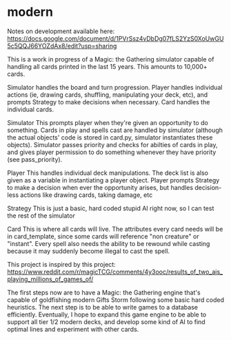 # modern

Notes on development available here:
https://docs.google.com/document/d/1PVrSsz4vDbDg07fLS2YzS0XoUwGU5c5QQJ66YOZdAx8/edit?usp=sharing


This is a work in progress of a Magic: the Gathering simulator capable of handling all
cards printed in the last 15 years. This amounts to 10,000+ cards.

Simulator handles the board and turn progression. Player handles individual actions (ie, 
drawing cards, shuffling, manipulating your deck, etc), and prompts Strategy to make
decisions when necessary. Card handles the individual cards. 

Simulator
This prompts player when they're given an opportunity to do something. Cards in play
and spells cast are handled by simulator (although the actual objects' code is stored
in card.py, simulator instantiates these objects). Simulator passes priority and checks
for abilties of cards in play, and gives player permission to do something whenever they
have priority (see pass_priority).

Player
This handles individual deck manipulations. The deck list is also given as a variable 
in instantiating a player object. Player prompts Strategy to make a decision when ever
the opportunity arises, but handles decision-less actions like drawing cards, taking
damage, etc

Strategy
This is just a basic, hard coded stupid AI right now, so I can test the rest of the 
simulator

Card
This is where all cards will live. The attributes every card needs will be in 
card_template, since some cards will reference "non creature" or "instant". 
Every spell also needs the ability to be rewound while casting because it may
suddenly become illegal to cast the spell.


This project is inspired by this project:
https://www.reddit.com/r/magicTCG/comments/4y3ooc/results_of_two_ais_playing_millions_of_games_of/

The first steps now are to have a Magic: the Gathering engine that's capable
of goldfishing modern Gifts Storm following some basic hard coded heuristics. The next
step is to be able to write games to a database efficiently. Eventually, I hope to expand
this game engine to be able to support all tier 1/2 modern decks, and develop 
some kind of AI to find optimal lines and experiment with other cards.

